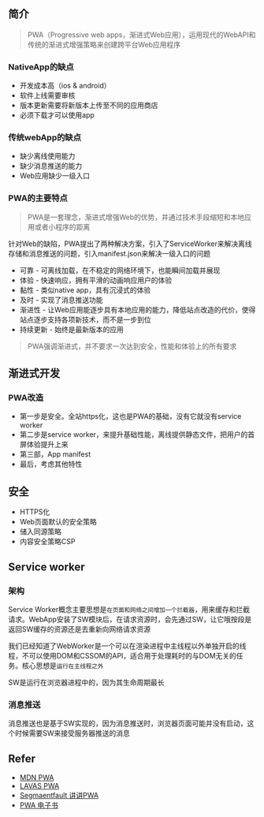 ## 简介

> PWA（Progressive web apps，渐进式Web应用），运用现代的WebAPI和传统的渐进式增强策略来创建跨平台Web应用程序

### NativeApp的缺点

* 开发成本高（ios & android）
* 软件上线需要审核
* 版本更新需要将新版本上传至不同的应用商店
* 必须下载才可以使用app

### 传统webApp的缺点

* 缺少离线使用能力
* 缺少消息推送的能力
* Web应用缺少一级入口

### PWA的主要特点

> PWA是一套理念，渐进式增强Web的优势，并通过技术手段缩短和本地应用或者小程序的距离

针对Web的缺陷，PWA提出了两种解决方案，引入了ServiceWorker来解决离线存储和消息推送的问题，引入manifest.json来解决一级入口的问题

* 可靠 - 可离线加载，在不稳定的网络环境下，也能瞬间加载并展现
* 体验 - 快速响应，拥有平滑的动画响应用户的体验
* 黏性 - 类似native app，具有沉浸式的体验
* 及时 - 实现了消息推送功能
* 渐进性 - 让Web应用能逐步具有本地应用的能力，降低站点改造的代价，使得站点逐步支持各项新技术，而不是一步到位
* 持续更新 - 始终是最新版本的应用

> PWA强调渐进式，并不要求一次达到安全，性能和体验上的所有要求

## 渐进式开发

### PWA改造

* 第一步是安全。全站https化，这也是PWA的基础，没有它就没有service worker
* 第二步是service worker，来提升基础性能，离线提供静态文件，把用户的首屏体验提升上来
* 第三部，App manifest
* 最后，考虑其他特性

## 安全

* HTTPS化
* Web页面默认的安全策略
* 储入同源策略
* 内容安全策略CSP

## Service worker

### 架构

Service Worker概念主要思想是`在页面和网络之间增加一个拦截器`，用来缓存和拦截请求。WebApp安装了SW模块后，在请求资源时，会先通过SW，让它哦按段是返回SW缓存的资源还是去重新向网络请求资源

我们已经知道了WebWorker是一个可以在渲染进程中主线程以外单独开启的线程，不可以使用DOM和CSSOM的API，适合用于处理耗时的与DOM无关的任务。核心思想是`运行在主线程之外`

SW是运行在浏览器进程中的，因为其生命周期最长

### 消息推送

消息推送也是基于SW实现的，因为消息推送时，浏览器页面可能并没有启动，这个时候需要SW来接受服务器推送的消息

## Refer

* [MDN PWA](https://developer.mozilla.org/zh-CN/docs/Web/Progressive_web_apps)
* [LAVAS PWA](https://lavas.baidu.com/pwa)
* [Segmaentfault 讲讲PWA](https://segmentfault.com/a/1190000012353473)
* [PWA 电子书](https://lavas-project.github.io/pwa-book/chapter01/2-what-is-pwa.html)